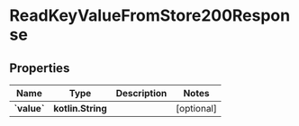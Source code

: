 
# ReadKeyValueFromStore200Response

## Properties
Name | Type | Description | Notes
------------ | ------------- | ------------- | -------------
**&#x60;value&#x60;** | **kotlin.String** |  |  [optional]



